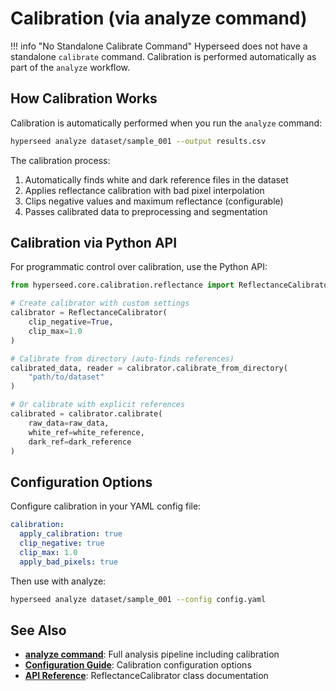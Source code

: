 # Calibration (via analyze command)

!!! info "No Standalone Calibrate Command"
    Hyperseed does not have a standalone `calibrate` command. Calibration is performed automatically as part of the `analyze` workflow.

## How Calibration Works

Calibration is automatically performed when you run the `analyze` command:

```bash
hyperseed analyze dataset/sample_001 --output results.csv
```

The calibration process:

1. Automatically finds white and dark reference files in the dataset
2. Applies reflectance calibration with bad pixel interpolation
3. Clips negative values and maximum reflectance (configurable)
4. Passes calibrated data to preprocessing and segmentation

## Calibration via Python API

For programmatic control over calibration, use the Python API:

```python
from hyperseed.core.calibration.reflectance import ReflectanceCalibrator

# Create calibrator with custom settings
calibrator = ReflectanceCalibrator(
    clip_negative=True,
    clip_max=1.0
)

# Calibrate from directory (auto-finds references)
calibrated_data, reader = calibrator.calibrate_from_directory(
    "path/to/dataset"
)

# Or calibrate with explicit references
calibrated = calibrator.calibrate(
    raw_data=raw_data,
    white_ref=white_reference,
    dark_ref=dark_reference
)
```

## Configuration Options

Configure calibration in your YAML config file:

```yaml
calibration:
  apply_calibration: true
  clip_negative: true
  clip_max: 1.0
  apply_bad_pixels: true
```

Then use with analyze:

```bash
hyperseed analyze dataset/sample_001 --config config.yaml
```

## See Also

- **[analyze command](extract.md)**: Full analysis pipeline including calibration
- **[Configuration Guide](../getting-started/configuration.md#calibration-settings)**: Calibration configuration options
- **[API Reference](../api-reference/calibration.md)**: ReflectanceCalibrator class documentation
